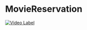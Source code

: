 # MovieReservation

[![Video Label](http://img.youtube.com/vi/MDus3X9pqtU/0.jpg)](https://youtu.be//MDus3X9pqtUt=0s)
